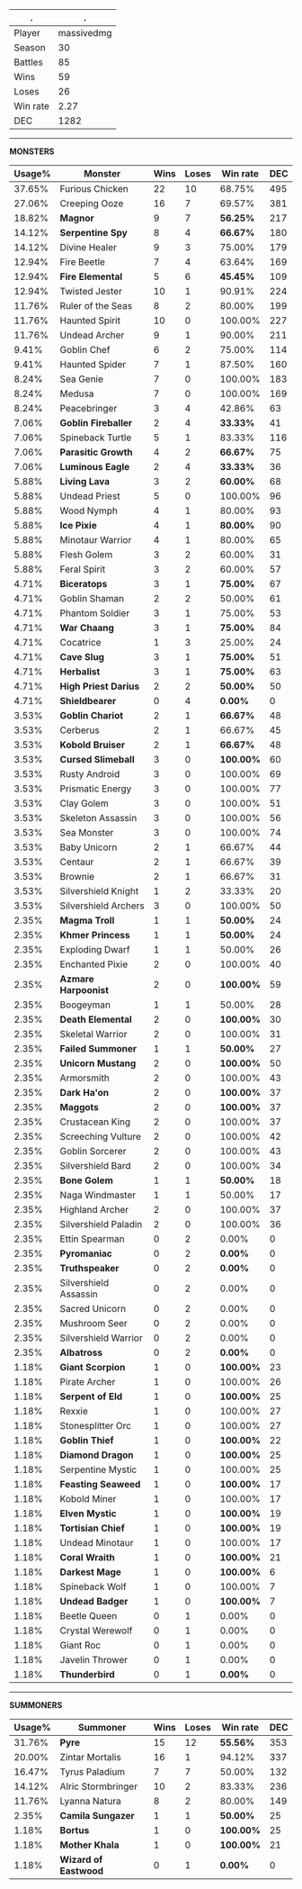 .|.
|-|-
Player|massivedmg
Season|30
Battles|85
Wins|59
Loses|26
Win rate|2.27
DEC|1282

---
**MONSTERS**

Usage%|Monster|Wins|Loses|Win rate|DEC|
-|-|-|-|-|-|
37.65%|Furious Chicken|22|10|68.75%|495|
27.06%|Creeping Ooze|16|7|69.57%|381|
18.82%|**Magnor**|9|7|**56.25%**|217|
14.12%|**Serpentine Spy**|8|4|**66.67%**|180|
14.12%|Divine Healer|9|3|75.00%|179|
12.94%|Fire Beetle|7|4|63.64%|169|
12.94%|**Fire Elemental**|5|6|**45.45%**|109|
12.94%|Twisted Jester|10|1|90.91%|224|
11.76%|Ruler of the Seas|8|2|80.00%|199|
11.76%|Haunted Spirit|10|0|100.00%|227|
11.76%|Undead Archer|9|1|90.00%|211|
9.41%|Goblin Chef|6|2|75.00%|114|
9.41%|Haunted Spider|7|1|87.50%|160|
8.24%|Sea Genie|7|0|100.00%|183|
8.24%|Medusa|7|0|100.00%|169|
8.24%|Peacebringer|3|4|42.86%|63|
7.06%|**Goblin Fireballer**|2|4|**33.33%**|41|
7.06%|Spineback Turtle|5|1|83.33%|116|
7.06%|**Parasitic Growth**|4|2|**66.67%**|75|
7.06%|**Luminous Eagle**|2|4|**33.33%**|36|
5.88%|**Living Lava**|3|2|**60.00%**|68|
5.88%|Undead Priest|5|0|100.00%|96|
5.88%|Wood Nymph|4|1|80.00%|93|
5.88%|**Ice Pixie**|4|1|**80.00%**|90|
5.88%|Minotaur Warrior|4|1|80.00%|65|
5.88%|Flesh Golem|3|2|60.00%|31|
5.88%|Feral Spirit|3|2|60.00%|57|
4.71%|**Biceratops**|3|1|**75.00%**|67|
4.71%|Goblin Shaman|2|2|50.00%|61|
4.71%|Phantom Soldier|3|1|75.00%|53|
4.71%|**War Chaang**|3|1|**75.00%**|84|
4.71%|Cocatrice|1|3|25.00%|24|
4.71%|**Cave Slug**|3|1|**75.00%**|51|
4.71%|**Herbalist**|3|1|**75.00%**|63|
4.71%|**High Priest Darius**|2|2|**50.00%**|50|
4.71%|**Shieldbearer**|0|4|**0.00%**|0|
3.53%|**Goblin Chariot**|2|1|**66.67%**|48|
3.53%|Cerberus|2|1|66.67%|45|
3.53%|**Kobold Bruiser**|2|1|**66.67%**|48|
3.53%|**Cursed Slimeball**|3|0|**100.00%**|60|
3.53%|Rusty Android|3|0|100.00%|69|
3.53%|Prismatic Energy|3|0|100.00%|77|
3.53%|Clay Golem|3|0|100.00%|51|
3.53%|Skeleton Assassin|3|0|100.00%|56|
3.53%|Sea Monster|3|0|100.00%|74|
3.53%|Baby Unicorn|2|1|66.67%|44|
3.53%|Centaur|2|1|66.67%|39|
3.53%|Brownie|2|1|66.67%|31|
3.53%|Silvershield Knight|1|2|33.33%|20|
3.53%|Silvershield Archers|3|0|100.00%|50|
2.35%|**Magma Troll**|1|1|**50.00%**|24|
2.35%|**Khmer Princess**|1|1|**50.00%**|24|
2.35%|Exploding Dwarf|1|1|50.00%|26|
2.35%|Enchanted Pixie|2|0|100.00%|40|
2.35%|**Azmare Harpoonist**|2|0|**100.00%**|59|
2.35%|Boogeyman|1|1|50.00%|28|
2.35%|**Death Elemental**|2|0|**100.00%**|30|
2.35%|Skeletal Warrior|2|0|100.00%|31|
2.35%|**Failed Summoner**|1|1|**50.00%**|27|
2.35%|**Unicorn Mustang**|2|0|**100.00%**|50|
2.35%|Armorsmith|2|0|100.00%|43|
2.35%|**Dark Ha'on**|2|0|**100.00%**|37|
2.35%|**Maggots**|2|0|**100.00%**|37|
2.35%|Crustacean King|2|0|100.00%|37|
2.35%|Screeching Vulture|2|0|100.00%|42|
2.35%|Goblin Sorcerer|2|0|100.00%|43|
2.35%|Silvershield Bard|2|0|100.00%|34|
2.35%|**Bone Golem**|1|1|**50.00%**|18|
2.35%|Naga Windmaster|1|1|50.00%|17|
2.35%|Highland Archer|2|0|100.00%|37|
2.35%|Silvershield Paladin|2|0|100.00%|36|
2.35%|Ettin Spearman|0|2|0.00%|0|
2.35%|**Pyromaniac**|0|2|**0.00%**|0|
2.35%|**Truthspeaker**|0|2|**0.00%**|0|
2.35%|Silvershield Assassin|0|2|0.00%|0|
2.35%|Sacred Unicorn|0|2|0.00%|0|
2.35%|Mushroom Seer|0|2|0.00%|0|
2.35%|Silvershield Warrior|0|2|0.00%|0|
2.35%|**Albatross**|0|2|**0.00%**|0|
1.18%|**Giant Scorpion**|1|0|**100.00%**|23|
1.18%|Pirate Archer|1|0|100.00%|26|
1.18%|**Serpent of Eld**|1|0|**100.00%**|25|
1.18%|Rexxie|1|0|100.00%|27|
1.18%|Stonesplitter Orc|1|0|100.00%|27|
1.18%|**Goblin Thief**|1|0|**100.00%**|22|
1.18%|**Diamond Dragon**|1|0|**100.00%**|25|
1.18%|Serpentine Mystic|1|0|100.00%|25|
1.18%|**Feasting Seaweed**|1|0|**100.00%**|17|
1.18%|Kobold Miner|1|0|100.00%|17|
1.18%|**Elven Mystic**|1|0|**100.00%**|19|
1.18%|**Tortisian Chief**|1|0|**100.00%**|19|
1.18%|Undead Minotaur|1|0|100.00%|17|
1.18%|**Coral Wraith**|1|0|**100.00%**|21|
1.18%|**Darkest Mage**|1|0|**100.00%**|6|
1.18%|Spineback Wolf|1|0|100.00%|7|
1.18%|**Undead Badger**|1|0|**100.00%**|7|
1.18%|Beetle Queen|0|1|0.00%|0|
1.18%|Crystal Werewolf|0|1|0.00%|0|
1.18%|Giant Roc|0|1|0.00%|0|
1.18%|Javelin Thrower|0|1|0.00%|0|
1.18%|**Thunderbird**|0|1|**0.00%**|0|

---
**SUMMONERS**

Usage%|Summoner|Wins|Loses|Win rate|DEC|
-|-|-|-|-|-|
31.76%|**Pyre**|15|12|**55.56%**|353|
20.00%|Zintar Mortalis|16|1|94.12%|337|
16.47%|Tyrus Paladium|7|7|50.00%|132|
14.12%|Alric Stormbringer|10|2|83.33%|236|
11.76%|Lyanna Natura|8|2|80.00%|149|
2.35%|**Camila Sungazer**|1|1|**50.00%**|25|
1.18%|**Bortus**|1|0|**100.00%**|25|
1.18%|**Mother Khala**|1|0|**100.00%**|21|
1.18%|**Wizard of Eastwood**|0|1|**0.00%**|0|
